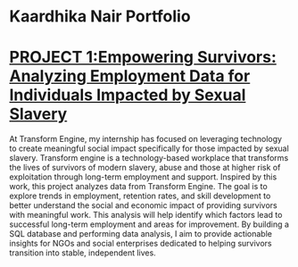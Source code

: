 # Kaardhika Nair Portfolio

# [PROJECT 1:Empowering Survivors: Analyzing Employment Data for Individuals Impacted by Sexual Slavery](https://github.com/kaardhika/Empowering-Survivors)

At Transform Engine, my internship has focused on leveraging technology to create meaningful social impact specifically for those impacted by sexual slavery. Transform engine is a technology-based workplace that transforms the lives of survivors of modern slavery, abuse and those at higher risk of exploitation through long-term employment and support. Inspired by this work, this project analyzes data from Transform Engine. The goal is to explore trends in employment, retention rates, and skill development to better understand the social and economic impact of providing survivors with meaningful work. This analysis will help identify which factors lead to successful long-term employment and areas for improvement. By building a SQL database and performing data analysis, I aim to provide actionable insights for NGOs and social enterprises dedicated to helping survivors transition into stable, independent lives.

